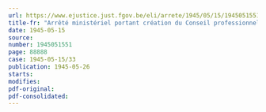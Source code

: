 ```yaml
---
url: https://www.ejustice.just.fgov.be/eli/arrete/1945/05/15/1945051551/justel
title-fr: "Arrêté ministériel portant création du Conseil professionnel de la Fourrure et de la Peau en Poil"
date: 1945-05-15
source:
number: 1945051551
page: 88888
case: 1945-05-15/33
publication: 1945-05-26
starts:
modifies:
pdf-original:
pdf-consolidated:
---
```


